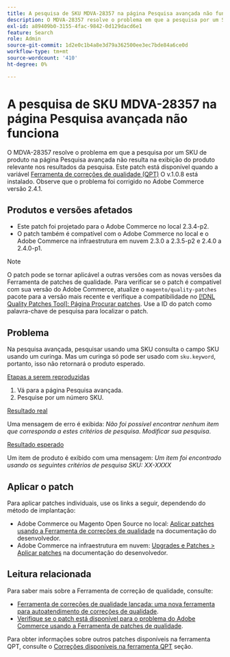 ```yaml
---
title: A pesquisa de SKU MDVA-28357 na página Pesquisa avançada não funciona
description: O MDVA-28357 resolve o problema em que a pesquisa por um SKU de produto na página Pesquisa avançada não resulta na exibição do produto relevante nos resultados da pesquisa. Este patch está disponível quando a [Ferramenta de correções de qualidade (QPT)](/help/announcements/adobe-commerce-announcements/magento-quality-patches-released-new-tool-to-self-serve-quality-patches.md) v.1.0.8 está instalada. Observe que o problema foi corrigido no Adobe Commerce versão 2.4.1.
exl-id: a89409b0-3155-4fac-9842-0d129dacd6e1
feature: Search
role: Admin
source-git-commit: 1d2e0c1b4a8e3d79a362500ee3ec7bde84a6ce0d
workflow-type: tm+mt
source-wordcount: '410'
ht-degree: 0%

---
```


# A pesquisa de SKU MDVA-28357 na página Pesquisa avançada não funciona

O MDVA-28357 resolve o problema em que a pesquisa por um SKU de produto na página Pesquisa avançada não resulta na exibição do produto relevante nos resultados da pesquisa. Este patch está disponível quando a variável [Ferramenta de correções de qualidade (QPT)](/help/announcements/adobe-commerce-announcements/magento-quality-patches-released-new-tool-to-self-serve-quality-patches.md) O v.1.0.8 está instalado. Observe que o problema foi corrigido no Adobe Commerce versão 2.4.1.

## Produtos e versões afetados

* Este patch foi projetado para o Adobe Commerce no local 2.3.4-p2.
* O patch também é compatível com o Adobe Commerce no local e o Adobe Commerce na infraestrutura em nuvem 2.3.0 a 2.3.5-p2 e 2.4.0 a 2.4.0-p1.

>[!NOTE]
>
>O patch pode se tornar aplicável a outras versões com as novas versões da Ferramenta de patches de qualidade. Para verificar se o patch é compatível com sua versão do Adobe Commerce, atualize o `magento/quality-patches` pacote para a versão mais recente e verifique a compatibilidade no [[!DNL Quality Patches Tool]: Página Procurar patches](https://devdocs.magento.com/quality-patches/tool.html#patch-grid). Use a ID do patch como palavra-chave de pesquisa para localizar o patch.

## Problema

Na pesquisa avançada, pesquisar usando uma SKU consulta o campo SKU usando um curinga. Mas um curinga só pode ser usado com `sku.keyword`, portanto, isso não retornará o produto esperado.

<u>Etapas a serem reproduzidas</u>

1. Vá para a página Pesquisa avançada.
1. Pesquise por um número SKU.

<u>Resultado real</u>

Uma mensagem de erro é exibida: *Não foi possível encontrar nenhum item que corresponda a estes critérios de pesquisa. Modificar sua pesquisa*.

<u>Resultado esperado</u>

Um item de produto é exibido com uma mensagem: *Um item foi encontrado usando os seguintes critérios de pesquisa*  *SKU: XX-XXXX*

## Aplicar o patch

Para aplicar patches individuais, use os links a seguir, dependendo do método de implantação:

* Adobe Commerce ou Magento Open Source no local: [Aplicar patches usando a Ferramenta de correções de qualidade](https://devdocs.magento.com/guides/v2.4/comp-mgr/patching/mqp.html) na documentação do desenvolvedor.
* Adobe Commerce na infraestrutura em nuvem: [Upgrades e Patches > Aplicar patches](https://devdocs.magento.com/cloud/project/project-patch.html) na documentação do desenvolvedor.

## Leitura relacionada

Para saber mais sobre a Ferramenta de correção de qualidade, consulte:

* [Ferramenta de correções de qualidade lançada: uma nova ferramenta para autoatendimento de correções de qualidade](/help/announcements/adobe-commerce-announcements/magento-quality-patches-released-new-tool-to-self-serve-quality-patches.md).
* [Verifique se o patch está disponível para o problema do Adobe Commerce usando a Ferramenta de patches de qualidade](/help/support-tools/patches-available-in-qpt-tool/check-patch-for-magento-issue-with-magento-quality-patches.md).

Para obter informações sobre outros patches disponíveis na ferramenta QPT, consulte o [Correções disponíveis na ferramenta QPT](https://support.magento.com/hc/en-us/sections/360010506631-Patches-available-in-QPT-tool-) seção.
